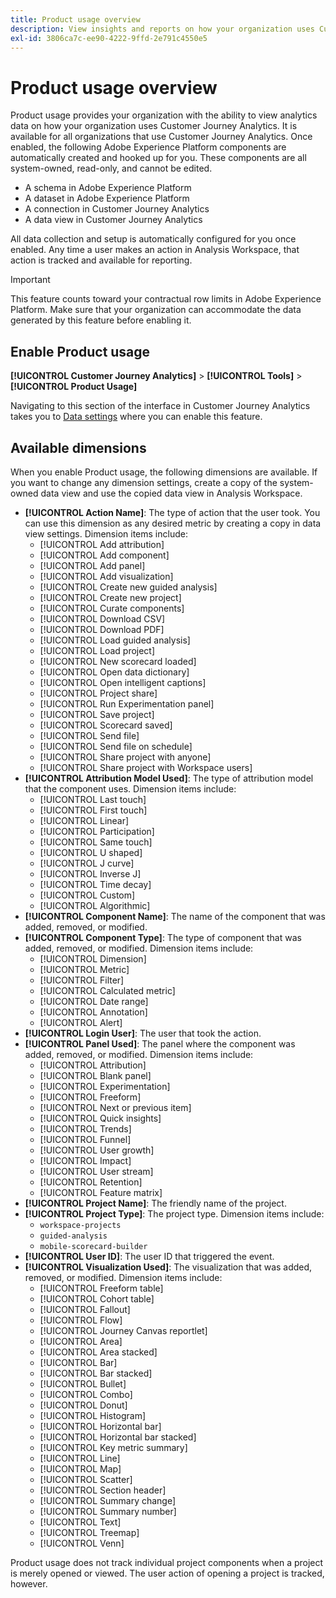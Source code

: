 ```yaml
---
title: Product usage overview
description: View insights and reports on how your organization uses Customer Journey Analytics.
exl-id: 3806ca7c-ee90-4222-9ffd-2e791c4550e5
---
```

# Product usage overview

Product usage provides your organization with the ability to view analytics data on how your organization uses Customer Journey Analytics. It is available for all organizations that use Customer Journey Analytics. Once enabled, the following Adobe Experience Platform components are automatically created and hooked up for you. These components are all system-owned, read-only, and cannot be edited.

* A schema in Adobe Experience Platform
* A dataset in Adobe Experience Platform
* A connection in Customer Journey Analytics
* A data view in Customer Journey Analytics

All data collection and setup is automatically configured for you once enabled. Any time a user makes an action in Analysis Workspace, that action is tracked and available for reporting.

>[!IMPORTANT]
>
>This feature counts toward your contractual row limits in Adobe Experience Platform. Make sure that your organization can accommodate the data generated by this feature before enabling it.

## Enable Product usage

**[!UICONTROL Customer Journey Analytics]** > **[!UICONTROL Tools]** > **[!UICONTROL Product Usage]**

Navigating to this section of the interface in Customer Journey Analytics takes you to [Data settings](data-settings.md) where you can enable this feature.

## Available dimensions

When you enable Product usage, the following dimensions are available. If you want to change any dimension settings, create a copy of the system-owned data view and use the copied data view in Analysis Workspace.

* **[!UICONTROL Action Name]**: The type of action that the user took. You can use this dimension as any desired metric by creating a copy in data view settings. Dimension items include:
  * [!UICONTROL Add attribution]
  * [!UICONTROL Add component]
  * [!UICONTROL Add panel]
  * [!UICONTROL Add visualization]
  * [!UICONTROL Create new guided analysis]
  * [!UICONTROL Create new project]
  * [!UICONTROL Curate components]
  * [!UICONTROL Download CSV]
  * [!UICONTROL Download PDF]
  * [!UICONTROL Load guided analysis]
  * [!UICONTROL Load project]
  * [!UICONTROL New scorecard loaded]
  * [!UICONTROL Open data dictionary]
  * [!UICONTROL Open intelligent captions]
  * [!UICONTROL Project share]
  * [!UICONTROL Run Experimentation panel]
  * [!UICONTROL Save project]
  * [!UICONTROL Scorecard saved]
  * [!UICONTROL Send file]
  * [!UICONTROL Send file on schedule]
  * [!UICONTROL Share project with anyone]
  * [!UICONTROL Share project with Workspace users]
* **[!UICONTROL Attribution Model Used]**: The type of attribution model that the component uses. Dimension items include:
  * [!UICONTROL Last touch]
  * [!UICONTROL First touch]
  * [!UICONTROL Linear]
  * [!UICONTROL Participation]
  * [!UICONTROL Same touch]
  * [!UICONTROL U shaped]
  * [!UICONTROL J curve]
  * [!UICONTROL Inverse J]
  * [!UICONTROL Time decay]
  * [!UICONTROL Custom]
  * [!UICONTROL Algorithmic]
* **[!UICONTROL Component Name]**: The name of the component that was added, removed, or modified.
* **[!UICONTROL Component Type]**: The type of component that was added, removed, or modified. Dimension items include:
  * [!UICONTROL Dimension]
  * [!UICONTROL Metric]
  * [!UICONTROL Filter]
  * [!UICONTROL Calculated metric]
  * [!UICONTROL Date range]
  * [!UICONTROL Annotation]
  * [!UICONTROL Alert]
* **[!UICONTROL Login User]**: The user that took the action.
* **[!UICONTROL Panel Used]**: The panel where the component was added, removed, or modified. Dimension items include:
  * [!UICONTROL Attribution]
  * [!UICONTROL Blank panel]
  * [!UICONTROL Experimentation]
  * [!UICONTROL Freeform]
  * [!UICONTROL Next or previous item]
  * [!UICONTROL Quick insights]
  * [!UICONTROL Trends]
  * [!UICONTROL Funnel]
  * [!UICONTROL User growth]
  * [!UICONTROL Impact]
  * [!UICONTROL User stream]
  * [!UICONTROL Retention]
  * [!UICONTROL Feature matrix]
* **[!UICONTROL Project Name]**: The friendly name of the project.
* **[!UICONTROL Project Type]**: The project type. Dimension items include:
  * `workspace-projects`
  * `guided-analysis`
  * `mobile-scorecard-builder`
* **[!UICONTROL User ID]**: The user ID that triggered the event.
* **[!UICONTROL Visualization Used]**: The visualization that was added, removed, or modified. Dimension items include:
  * [!UICONTROL Freeform table]
  * [!UICONTROL Cohort table]
  * [!UICONTROL Fallout]
  * [!UICONTROL Flow]
  * [!UICONTROL Journey Canvas reportlet]
  * [!UICONTROL Area]
  * [!UICONTROL Area stacked]
  * [!UICONTROL Bar]
  * [!UICONTROL Bar stacked]
  * [!UICONTROL Bullet]
  * [!UICONTROL Combo]
  * [!UICONTROL Donut]
  * [!UICONTROL Histogram]
  * [!UICONTROL Horizontal bar]
  * [!UICONTROL Horizontal bar stacked]
  * [!UICONTROL Key metric summary]
  * [!UICONTROL Line]
  * [!UICONTROL Map]
  * [!UICONTROL Scatter]
  * [!UICONTROL Section header]
  * [!UICONTROL Summary change]
  * [!UICONTROL Summary number]
  * [!UICONTROL Text]
  * [!UICONTROL Treemap]
  * [!UICONTROL Venn]

Product usage does not track individual project components when a project is merely opened or viewed. The user action of opening a project is tracked, however.
